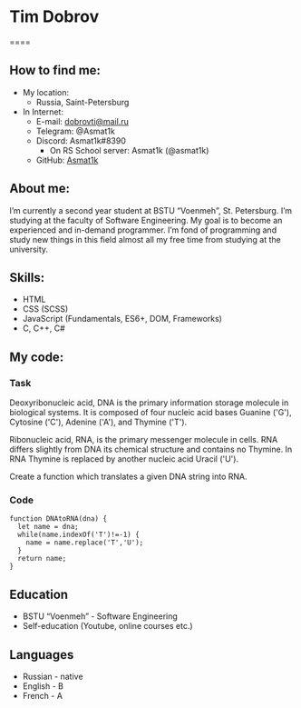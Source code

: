 # **Tim Dobrov**
====
## How to find me:
* My location:
    + Russia, Saint-Petersburg
* In Internet:
    + E-mail: dobrovti@mail.ru
    + Telegram: @Asmat1k
    + Discord: Asmat1k#8390
        - On RS School server: Asmat1k (@asmat1k)
    + GitHub: [Asmat1k](https://github.com/Asmat1k)
## About me:
I’m currently a second year student at BSTU “Voenmeh”, St. Petersburg. I’m studying at the faculty of Software Engineering. My goal is to become an experienced and in-demand programmer. I’m fond of programming and study new things in this field almost all my free time from studying at the university.

## Skills:
* HTML
* CSS (SCSS)
* JavaScript (Fundamentals, ES6+, DOM, Frameworks)
* C, C++, C#
## My code:
### Task 
Deoxyribonucleic acid, DNA is the primary information storage molecule in biological systems. It is composed of four nucleic acid bases Guanine ('G'), Cytosine ('C'), Adenine ('A'), and Thymine ('T').

Ribonucleic acid, RNA, is the primary messenger molecule in cells. RNA differs slightly from DNA its chemical structure and contains no Thymine. In RNA Thymine is replaced by another nucleic acid Uracil ('U').

Create a function which translates a given DNA string into RNA.
### Code
```
function DNAtoRNA(dna) {
  let name = dna;
  while(name.indexOf('T')!=-1) {
    name = name.replace('T','U');
  }
  return name;
}
```
## Education
* BSTU “Voenmeh” - Software Engineering
* Self-education (Youtube, online courses etc.)
## Languages
* Russian - native
* English - B
* French - A